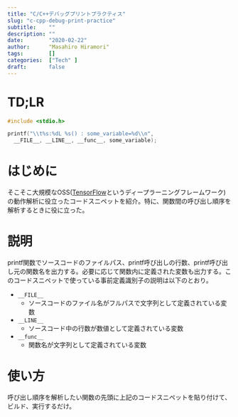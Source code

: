 ```yaml
---
title: "C/C++デバッグプリントプラクティス"
slug: "c-cpp-debug-print-practice"
subtitle:    ""
description: ""
date:        "2020-02-22"
author:      "Masahiro Hiramori"
tags:        []
categories:  ["Tech" ]
draft:       false
---
```


# TD;LR

```c
#include <stdio.h>

printf("\\t%s:%dL %s() : some_variable=%d\\n",
  __FILE__, __LINE__, __func__, some_variable);
```

# はじめに

そこそこ大規模なOSS([TensorFlow](https://github.com/tensorflow/tensorflow)というディープラーニングフレームワーク)の動作解析に役立ったコードスニペットを紹介。特に、関数間の呼び出し順序を解析するときに役に立った。

# 説明

printf関数でソースコードのファイルパス、printf呼び出しの行数、printf呼び出し元の関数名を出力する。必要に応じて関数内に定義された変数も出力する。このコードスニペットで使っている事前定義識別子の説明は以下のとおり。

- `__FILE__`
    - ソースコードのファイル名がフルパスで文字列として定義されている変数
- `__LINE__`
    - ソースコード中の行数が数値として定義されている変数
- `__func__`
    - 関数名が文字列として定義されている変数

# 使い方

呼び出し順序を解析したい関数の先頭に上記のコードスニペットを貼り付けて、ビルド、実行するだけ。
